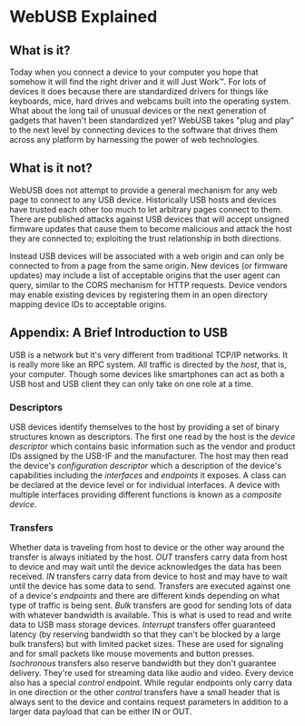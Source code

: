 # WebUSB Explained

## What is it?
Today when you connect a device to your computer you hope that somehow it will find the right driver and it will Just Work&trade;. For lots of devices it does because there are standardized drivers for things like keyboards, mice, hard drives and webcams built into the operating system. What about the long tail of unusual devices or the next generation of gadgets that haven't been standardized yet? WebUSB takes "plug and play" to the next level by connecting devices to the software that drives them across any platform by harnessing the power of web technologies.

## What is it not?
WebUSB does not attempt to provide a general mechanism for any web page to connect to any USB device. Historically USB hosts and devices have trusted each other too much to let arbitrary pages connect to them. There are published attacks against USB devices that will accept unsigned firmware updates that cause them to become malicious and attack the host they are connected to; exploiting the trust relationship in both directions.

Instead USB devices will be associated with a web origin and can only be connected to from a page from the same origin. New devices (or firmware updates) may include a list of acceptable origins that the user agent can query, similar to the CORS mechanism for HTTP requests. Device vendors may enable existing devices by registering them in an open directory mapping device IDs to acceptable origins.

## Appendix: A Brief Introduction to USB
USB is a network but it's very different from traditional TCP/IP networks. It is really more like an RPC system. All traffic is directed by the *host*, that is, your computer. Though some devices like smartphones can act as both a USB host and USB client they can only take on one role at a time.

### Descriptors
USB devices identify themselves to the host by providing a set of binary structures known as descriptors. The first one read by the host is the *device descriptor* which contains basic information such as the vendor and product IDs assigned by the USB-IF and the manufacturer. The host may then read the device's *configuration descriptor* which a description of the device's capabilities including the *interfaces* and *endpoints* it exposes. A class can be declared at the device level or for individual interfaces. A device with multiple interfaces providing different functions is known as a *composite device*.

### Transfers
Whether data is traveling from host to device or the other way around the transfer is always initiated by the host. *OUT* transfers carry data from host to device and may wait until the device acknowledges the data has been received. *IN* transfers carry data from device to host and may have to wait until the device has some data to send. Transfers are executed against one of a device's *endpoints* and there are different kinds depending on what type of traffic is being sent. *Bulk* transfers are good for sending lots of data with whatever bandwidth is available. This is what is used to read and write data to USB mass storage devices. *Interrupt* transfers offer guaranteed latency (by reserving bandwidth so that they can't be blocked by a large bulk transfers) but with limited packet sizes. These are used for signaling and for small packets like mouse movements and button presses. *Isochronous* transfers also reserve bandwidth but they don't guarantee delivery. They're used for streaming data like audio and video. Every device also has a special *control* endpoint. While regular endpoints only carry data in one direction or the other *control* transfers have a small header that is always sent to the device and contains request parameters in addition to a larger data payload that can be either IN or OUT.